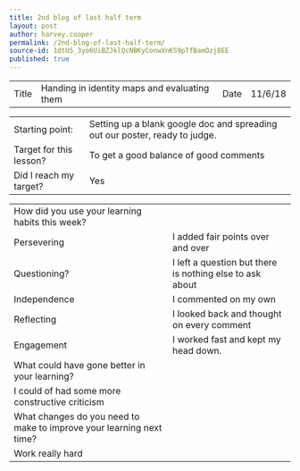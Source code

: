 ```yaml
---
title: 2nd blog of last half term
layout: post
author: harvey.cooper
permalink: /2nd-blog-of-last-half-term/
source-id: 1dtU5_3yo6UiBZJklQcNBKyConwXnKS9pTfBamOzj8EE
published: true
---
```

 

<table>
  <tr>
    <td>Title</td>
    <td>Handing in identity maps and evaluating them</td>
    <td>Date</td>
    <td>11/6/18</td>
  </tr>
</table>


<table>
  <tr>
    <td>Starting point:</td>
    <td>Setting up a blank google doc and spreading out our poster, ready to judge.</td>
  </tr>
  <tr>
    <td>Target for this lesson?</td>
    <td>To get a good balance of good comments</td>
  </tr>
  <tr>
    <td>Did I reach my target? </td>
    <td>Yes</td>
  </tr>
</table>


<table>
  <tr>
    <td>How did you use your learning habits this week?</td>
    <td></td>
  </tr>
  <tr>
    <td>Persevering</td>
    <td>I added fair points over and over</td>
  </tr>
  <tr>
    <td>Questioning?</td>
    <td>I left a question but there is nothing else to ask about</td>
  </tr>
  <tr>
    <td>Independence</td>
    <td>I commented on my own</td>
  </tr>
  <tr>
    <td>Reflecting</td>
    <td>I looked back and thought on every comment</td>
  </tr>
  <tr>
    <td>Engagement</td>
    <td>I worked fast and kept my head down.</td>
  </tr>
  <tr>
    <td>What could have gone better in your learning?</td>
    <td></td>
  </tr>
  <tr>
    <td>I could of had some more constructive criticism</td>
    <td></td>
  </tr>
  <tr>
    <td>What changes do you need to make to improve your learning next time?</td>
    <td></td>
  </tr>
  <tr>
    <td>Work really hard









</td>
    <td></td>
  </tr>
</table>


